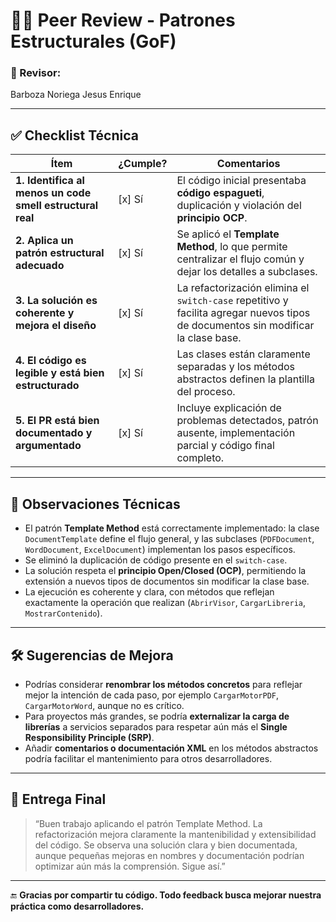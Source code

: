 # 🧑‍💻 Peer Review - Patrones Estructurales (GoF)


### 👤 Revisor:
Barboza Noriega Jesus Enrique

---

## ✅ Checklist Técnica

| Ítem | ¿Cumple? | Comentarios |
|------|-----------|-------------|
| **1. Identifica al menos un code smell estructural real** | [x] Sí | El código inicial presentaba **código espagueti**, duplicación y violación del **principio OCP**. |
| **2. Aplica un patrón estructural adecuado** | [x] Sí | Se aplicó el **Template Method**, lo que permite centralizar el flujo común y dejar los detalles a subclases. |
| **3. La solución es coherente y mejora el diseño** | [x] Sí | La refactorización elimina el `switch-case` repetitivo y facilita agregar nuevos tipos de documentos sin modificar la clase base. |
| **4. El código es legible y está bien estructurado** | [x] Sí | Las clases están claramente separadas y los métodos abstractos definen la plantilla del proceso. |
| **5. El PR está bien documentado y argumentado** | [x] Sí | Incluye explicación de problemas detectados, patrón ausente, implementación parcial y código final completo. |

---

## 🧠 Observaciones Técnicas

- El patrón **Template Method** está correctamente implementado: la clase `DocumentTemplate` define el flujo general, y las subclases (`PDFDocument`, `WordDocument`, `ExcelDocument`) implementan los pasos específicos.  
- Se eliminó la duplicación de código presente en el `switch-case`.  
- La solución respeta el **principio Open/Closed (OCP)**, permitiendo la extensión a nuevos tipos de documentos sin modificar la clase base.  
- La ejecución es coherente y clara, con métodos que reflejan exactamente la operación que realizan (`AbrirVisor`, `CargarLibreria`, `MostrarContenido`).  

---

## 🛠️ Sugerencias de Mejora

- Podrías considerar **renombrar los métodos concretos** para reflejar mejor la intención de cada paso, por ejemplo `CargarMotorPDF`, `CargarMotorWord`, aunque no es crítico.  
- Para proyectos más grandes, se podría **externalizar la carga de librerías** a servicios separados para respetar aún más el **Single Responsibility Principle (SRP)**.  
- Añadir **comentarios o documentación XML** en los métodos abstractos podría facilitar el mantenimiento para otros desarrolladores.  

---

## 🎯 Entrega Final

> “Buen trabajo aplicando el patrón Template Method. La refactorización mejora claramente la mantenibilidad y extensibilidad del código. Se observa una solución clara y bien documentada, aunque pequeñas mejoras en nombres y documentación podrían optimizar aún más la comprensión. Sigue así.”

---

🔚 **Gracias por compartir tu código. Todo feedback busca mejorar nuestra práctica como desarrolladores.**
